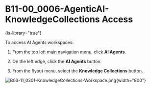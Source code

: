 # B11-00_0006-AgenticAI-KnowledgeCollections Access

{is-library="true"}

<snippet id="B11-00_0006-AgenticAI-KnowledgeCollections-Access_snippet">

To access AI Agents workspaces:

1. From the top left main navigation menu, click **AI Agents**.

2. On the left edge, click the **AI Agents** button.

3. From the flyout menu, select the **Knowledge Collections** button.

![B03-11_0301-KnowledgeCollections-Workspace.png](B03-11_0301-KnowledgeCollections-Workspace.png){width="800"}

</snippet>